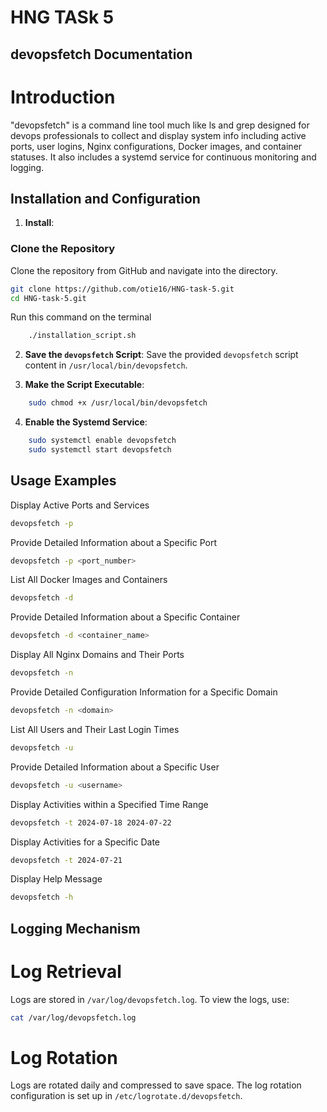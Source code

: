 # HNG TASk 5

## devopsfetch Documentation

# Introduction

"devopsfetch" is a command line tool much like ls and grep designed for devops professionals to collect and display system info including active ports, user logins, Nginx configurations, Docker images, and container statuses. It also includes a systemd service for continuous monitoring and logging.

## Installation and Configuration


1. **Install**:
###  Clone the Repository

Clone the repository from GitHub and navigate into the directory.

```bash
git clone https://github.com/otie16/HNG-task-5.git
cd HNG-task-5.git
```

Run this command on the terminal
```bash
    ./installation_script.sh
```

2. **Save the `devopsfetch` Script**:
    Save the provided `devopsfetch` script content in `/usr/local/bin/devopsfetch`.

3. **Make the Script Executable**:
```bash
    sudo chmod +x /usr/local/bin/devopsfetch
```

4. **Enable the Systemd Service**:
```bash
    sudo systemctl enable devopsfetch
    sudo systemctl start devopsfetch
```

## Usage Examples
Display Active Ports and Services

```bash 
devopsfetch -p
```

Provide Detailed Information about a Specific Port
```bash
devopsfetch -p <port_number>
```

List All Docker Images and Containers
```bash
devopsfetch -d
```

Provide Detailed Information about a Specific Container
```bash
devopsfetch -d <container_name>
```

Display All Nginx Domains and Their Ports
```bash
devopsfetch -n
```

Provide Detailed Configuration Information for a Specific Domain
```bash
devopsfetch -n <domain>
```

List All Users and Their Last Login Times
```bash
devopsfetch -u
```

Provide Detailed Information about a Specific User
```bash
devopsfetch -u <username>
```

Display Activities within a Specified Time Range
```bash
devopsfetch -t 2024-07-18 2024-07-22
```

Display Activities for a Specific Date
```bash
devopsfetch -t 2024-07-21
```

Display Help Message
```bash
devopsfetch -h
```

## Logging Mechanism
# Log Retrieval
Logs are stored in `/var/log/devopsfetch.log`. To view the logs, use:

```bash
cat /var/log/devopsfetch.log
```
# Log Rotation
Logs are rotated daily and compressed to save space. The log rotation configuration is set up in `/etc/logrotate.d/devopsfetch`.